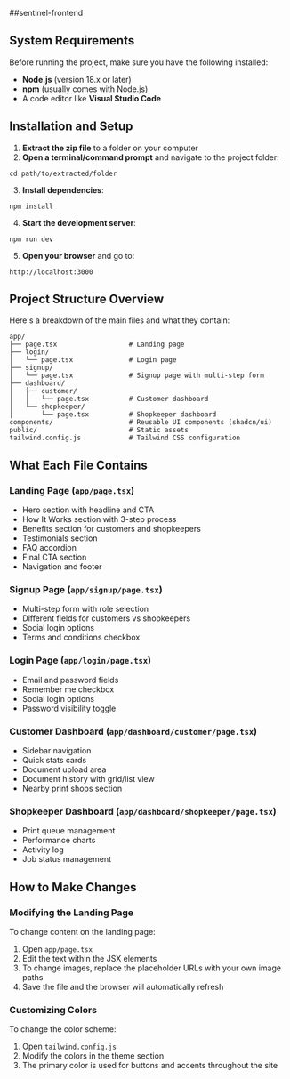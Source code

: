 ##sentinel-frontend

## System Requirements

Before running the project, make sure you have the following installed:

- **Node.js** (version 18.x or later)
- **npm** (usually comes with Node.js)
- A code editor like **Visual Studio Code**


## Installation and Setup

1. **Extract the zip file** to a folder on your computer
2. **Open a terminal/command prompt** and navigate to the project folder:

```plaintext
cd path/to/extracted/folder
```


3. **Install dependencies**:

```plaintext
npm install
```


4. **Start the development server**:

```plaintext
npm run dev
```


5. **Open your browser** and go to:

```plaintext
http://localhost:3000
```




## Project Structure Overview

Here's a breakdown of the main files and what they contain:

```plaintext
app/
├── page.tsx                  # Landing page
├── login/
│   └── page.tsx              # Login page
├── signup/
│   └── page.tsx              # Signup page with multi-step form
├── dashboard/
│   ├── customer/
│   │   └── page.tsx          # Customer dashboard
│   └── shopkeeper/
│       └── page.tsx          # Shopkeeper dashboard
components/                   # Reusable UI components (shadcn/ui)
public/                       # Static assets
tailwind.config.js            # Tailwind CSS configuration
```

## What Each File Contains

### Landing Page (`app/page.tsx`)

- Hero section with headline and CTA
- How It Works section with 3-step process
- Benefits section for customers and shopkeepers
- Testimonials section
- FAQ accordion
- Final CTA section
- Navigation and footer


### Signup Page (`app/signup/page.tsx`)

- Multi-step form with role selection
- Different fields for customers vs shopkeepers
- Social login options
- Terms and conditions checkbox


### Login Page (`app/login/page.tsx`)

- Email and password fields
- Remember me checkbox
- Social login options
- Password visibility toggle


### Customer Dashboard (`app/dashboard/customer/page.tsx`)

- Sidebar navigation
- Quick stats cards
- Document upload area
- Document history with grid/list view
- Nearby print shops section


### Shopkeeper Dashboard (`app/dashboard/shopkeeper/page.tsx`)

- Print queue management
- Performance charts
- Activity log
- Job status management


## How to Make Changes

### Modifying the Landing Page

To change content on the landing page:

1. Open `app/page.tsx`
2. Edit the text within the JSX elements
3. To change images, replace the placeholder URLs with your own image paths
4. Save the file and the browser will automatically refresh


### Customizing Colors

To change the color scheme:

1. Open `tailwind.config.js`
2. Modify the colors in the theme section
3. The primary color is used for buttons and accents throughout the site
